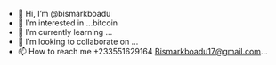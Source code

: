 - 👋 Hi, I’m @bismarkboadu
- 👀 I’m interested in ...bitcoin 
- 🌱 I’m currently learning ...
- 💞️ I’m looking to collaborate on ...
- 📫 How to reach me +233551629164 Bismarkboadu17@gmail.com...

<!---
bismarkboadu/bismarkboadu is a ✨ special ✨ repository because its `README.md` (this file) appears on your GitHub profile.
You can click the Preview link to take a look at your changes